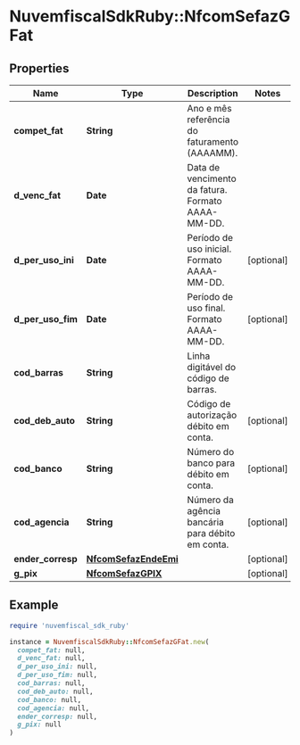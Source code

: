 # NuvemfiscalSdkRuby::NfcomSefazGFat

## Properties

| Name | Type | Description | Notes |
| ---- | ---- | ----------- | ----- |
| **compet_fat** | **String** | Ano e mês referência do faturamento (AAAAMM). |  |
| **d_venc_fat** | **Date** | Data de vencimento da fatura.  Formato AAAA-MM-DD. |  |
| **d_per_uso_ini** | **Date** | Período de uso inicial.  Formato AAAA-MM-DD. | [optional] |
| **d_per_uso_fim** | **Date** | Período de uso final.  Formato AAAA-MM-DD. | [optional] |
| **cod_barras** | **String** | Linha digitável do código de barras. |  |
| **cod_deb_auto** | **String** | Código de autorização débito em conta. | [optional] |
| **cod_banco** | **String** | Número do banco para débito em conta. | [optional] |
| **cod_agencia** | **String** | Número da agência bancária para débito em conta. | [optional] |
| **ender_corresp** | [**NfcomSefazEndeEmi**](NfcomSefazEndeEmi.md) |  | [optional] |
| **g_pix** | [**NfcomSefazGPIX**](NfcomSefazGPIX.md) |  | [optional] |

## Example

```ruby
require 'nuvemfiscal_sdk_ruby'

instance = NuvemfiscalSdkRuby::NfcomSefazGFat.new(
  compet_fat: null,
  d_venc_fat: null,
  d_per_uso_ini: null,
  d_per_uso_fim: null,
  cod_barras: null,
  cod_deb_auto: null,
  cod_banco: null,
  cod_agencia: null,
  ender_corresp: null,
  g_pix: null
)
```

